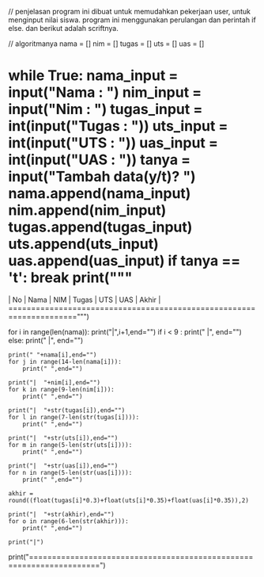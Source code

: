 // penjelasan
program ini dibuat untuk memudahkan pekerjaan user, untuk menginput nilai siswa.
program ini menggunakan perulangan dan perintah if else.
dan berikut adalah scriftnya.

// algoritmanya
nama = []
nim = []
tugas = []
uts = []
uas = []

while True:
    nama_input = input("Nama  : ")
    nim_input = input("Nim   : ")
    tugas_input = int(input("Tugas : "))
    uts_input = int(input("UTS   : "))
    uas_input = int(input("UAS   : "))
    tanya = input("Tambah data(y/t)? ")
    nama.append(nama_input)
    nim.append(nim_input)
    tugas.append(tugas_input)
    uts.append(uts_input)
    uas.append(uas_input)
    if tanya == 't':
        break
print("""
=====================================================================
| No |     Nama      |    NIM    |  Tugas  |  UTS  |  UAS  |  Akhir |
=====================================================================""")

for i in range(len(nama)):
    print("|",i+1,end="")
    if i < 9 :
        print("  |", end="")
    else:
        print(" |", end="")
        
    print(" "+nama[i],end="")
    for j in range(14-len(nama[i])):
        print(" ",end="")
        
    print("|  "+nim[i],end="")
    for k in range(9-len(nim[i])):
        print(" ",end="")
        
    print("|  "+str(tugas[i]),end="")
    for l in range(7-len(str(tugas[i]))):
        print(" ",end="")
        
    print("|  "+str(uts[i]),end="")
    for m in range(5-len(str(uts[i]))):
        print(" ",end="")
        
    print("|  "+str(uas[i]),end="")
    for n in range(5-len(str(uas[i]))):
        print(" ",end="")
        
    akhir = round((float(tugas[i]*0.3)+float(uts[i]*0.35)+float(uas[i]*0.35)),2)

    print("|  "+str(akhir),end="")
    for o in range(6-len(str(akhir))):
        print(" ",end="")
        
    print("|")
    
print("=====================================================================")
